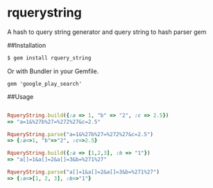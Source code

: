 rquerystring
============

A hash to query string generator and query string to hash parser gem


##Installation

```bash
$ gem install rquery_string
```
Or with Bundler in your Gemfile.

```
gem 'google_play_search'
```

##Usage

```ruby

RqueryString.build({:a => 1, "b" => "2", :c => 2.5})
=> "a=1&%27b%27=%272%27&c=2.5"

RqueryString.parse("a=1&%27b%27=%272%27&c=2.5")                
=> {:a=>1, "b"=>"2", :c=>2.5}

RqueryString.build({:a => [1,2,3], :b => "1"})
=> "a[]=1&a[]=2&a[]=3&b=%271%27"

RqueryString.parse("a[]=1&a[]=2&a[]=3&b=%271%27")  
=> {:a=>[1, 2, 3], :b=>"1"}


```
